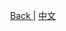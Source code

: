 <p align="center">
 <a href="https://natasha.dotnetcore.xyz/"> Back </a> |  <a href="https://natasha.dotnetcore.xyz/zh/api/index.html"> 中文 </a>
</p>  

